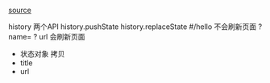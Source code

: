 [source](https://juejin.im/post/5b40c1ede51d4518f140f84b)

history 两个API history.pushState history.replaceState
#/hello 不会刷新页面
?name= ?
url 会刷新页面

- 状态对象  拷贝
- title  
- url 